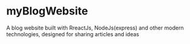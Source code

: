 # myBlogWebsite
A blog website built with RreactJs, NodeJs(express) and other modern technologies, designed for sharing articles and ideas
